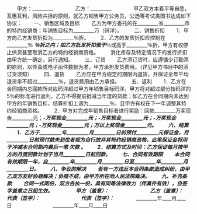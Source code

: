 
 



　　甲方：_________　　
　　乙方：_________　　
　　甲乙双方本着平等自愿，互惠互利，风险共担的原则，就乙方销售甲方公务员，公选等考试类图书达成如下协议：
　　一、销售区域及目标
　　乙方为甲方委托的在_________省_________市的特约经销商；年销售目标为_________万（码洋）。
　　二、销售折扣
　　1．甲方向乙方发货折扣为_________％折。
　　2．乙方的发货折扣应控制在_________％ _________％折之内；如乙方批发折扣低于_________％或高于_________％折，甲方有权停止供货甚至取消乙方的特约经销商资格。
　　消化库存及特定情况下的发行折扣由甲方统一确定，另行通知。
　　三、订货
　　乙方添订货时，应遵循少订勤添的原则，以传真或电子函件数据为准，甲方承担发货费用。（详见甲方书目中的添订货须知）
　　四、退货
　　乙方应在甲方规定的期限内退货，并保证全年平均退货率不超过_________％，退货费用由乙方承担。
　　五、返利
　　1．乙方在合同期内总回款所对应码洋超过甲方年销售目标码洋，甲方将对超过部分按码洋的5％的标准进行返利，乙方不得提前抵减当年度的货款；如乙方在合同期内未达到甲方的年销售目标，结算折扣上调为_________％，且甲方有权在下一年调整其特约经销商资格。
　　2．甲方对完成年销售目标者进行奖励：回款_________万奖现金_________元；_________-_________万奖现金_________元；_________-_________万奖现金_________元；_________-_________万奖现金_________元；_________-_________万奖现金_________元；_________万以上奖现金_________元。
　　六、结算
　　1．乙方于_________年_________月_________日前预付_________元保证金，_________月_________日前预付款未到位者视为自行放弃其特约经销商资格，此笔保证金将用于冲减本合同期内最后一笔
欠款
。
　　2．结算方式及时间：乙方保证每月按甲方的月度回款计划于当月_________日前回款。
　　七、合同有效期限
　　本合同有效期限一年，自_________年_________月_________日至_________年_________月_________日。
　　八、争议的解决
　　若有一方违反本合同条款造成纠纷，由甲乙双方友好协商解决；协商不成，由甲方所在地人民法院裁决。
　　九、补充条款
　　合同一式两份，双方各执一份，具有同等法律效力（传真件有效），自签字盖章之日起生效。
　　
　　甲方（盖章）：_________　　　　　　　　乙方（盖章）：_________　　
　　代表（签字）：_________　　　　　　　　代表（签字）：_________　　
　　_________年____月____日　　　　　　　　_________年____月____日
 


 

 
 
 
 
 
  


  
 

  


  


  
 
 
 
 

